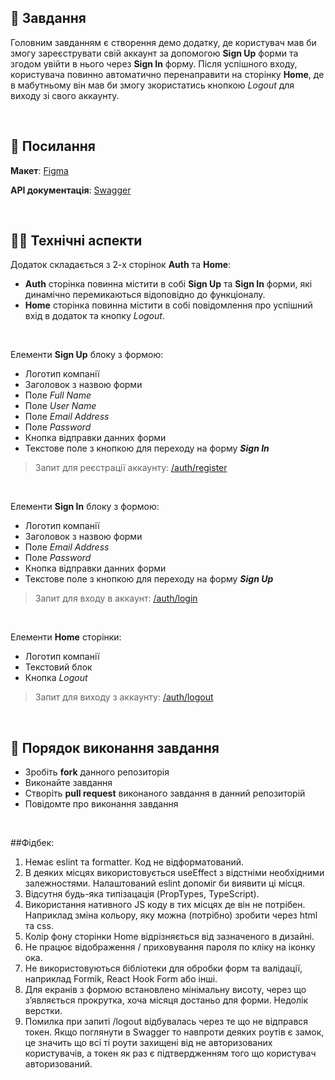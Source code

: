 ##  🚀 Завдання

Головним завданням є створення демо додатку, де користувач мав би змогу зареєструвати свій аккаунт за допомогою **Sign Up** форми та згодом увійти в нього через **Sign In** форму. Після успішного входу, користувача повинно автоматично перенаправити на сторінку **Home**, де в мабутньому він мав би змогу зкористатись кнопкою *Logout* для виходу зі свого аккаунту.

<br>

## 📎 Посилання

**Макет**: [Figma](https://www.figma.com/file/hbthFdqeHcPtKLXQIjkeqX/Test-Incode-Finance-2022)

**API документація**: [Swagger](https://incode-backend-dev.herokuapp.com/api/)

<br>

## 👩‍💻 Технічні аспекти

Додаток складається з 2-х сторінок **Auth** та **Home**:

* **Auth** сторінка повинна містити в собі **Sign Up** та **Sign In** форми, які динамічно перемикаються відоповідно до функціоналу.
* **Home** сторінка повинна містити  в собі повідомлення про успішний вхід в додаток та кнопку *Logout*.

<br>

Елементи **Sign Up** блоку з формою:

* Логотип компанії
* Заголовок з назвою форми
* Поле *Full Name*
* Поле *User Name*
* Поле *Email Address*
* Поле *Password*
* Кнопка відправки данних форми
* Текстове поле з кнопкою для переходу на форму ***Sign In***

>Запит для реєстрації аккаунту: [/auth/register](/auth/register)

<br>

Елементи **Sign In** блоку з формою:

* Логотип компанії
* Заголовок з назвою форми
* Поле *Email Address*
* Поле *Password*
* Кнопка відправки данних форми
* Текстове поле з кнопкою для переходу на форму ***Sign Up***

>Запит для входу в аккаунт: [/auth/login](https://incode-backend-dev.herokuapp.com/api/#/auth/AuthController_login)

<br>

Елементи **Home** сторінки:

* Логотип компанії
* Текстовий блок
* Кнопка *Logout*

>Запит для виходу з аккаунту: [/auth/logout](https://incode-backend-dev.herokuapp.com/api/#/auth/AuthController_logout)

<br>

## 📌 Порядок виконання завдання

* Зробіть **fork** данного репозиторія
* Виконайте завдання
* Створіть **pull request** виконаного завдання в данний репозиторій
* Повідомте про виконання завдання

<br>

##Фідбек:
1. Немає eslint та formatter. Код не відформатований.
2. В деяких місцях використовується useEffect з відстніми необхідними залежностями. Налаштований eslint допоміг би виявити ці місця.
3. Відсутня будь-яка типізацація (PropTypes, TypeScript).
4. Використання нативного JS коду в тих місцях де він не потрібен. Наприклад зміна кольору, яку можна (потрібно) зробити через html та сss.
5. Колір фону сторінки Home відрізняється від зазначеного в дизайні.
6. Не працює відображення / приховування пароля по кліку на іконку ока.
7. Не використовуються бібліотеки для обробки форм та валідації, наприклад Formik, React Hook Form або інші.
8. Для екранів з формою встановлено мінімальну висоту, через що зʼявляється прокрутка, хоча місяця достаньо для форми. Недолік верстки.
9. Помилка при запиті /logout відбувалась через те що не відправся токен. Якщо поглянути в Swagger то навпроти деяких роутів є замок, це значить що всі ті роути захищені від не авторизованих користувачів, а токен як раз є підтвердженням того що користувач авторизований.

